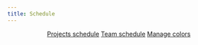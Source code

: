```yaml
---
title: Schedule
---
```


<header id="top-nav">
  <nav>
    <a href="#" class="is-active">Projects schedule</a>
    <a href="#">Team schedule</a>
    <a href="#">Manage colors</a>
  </nav>
</header>
